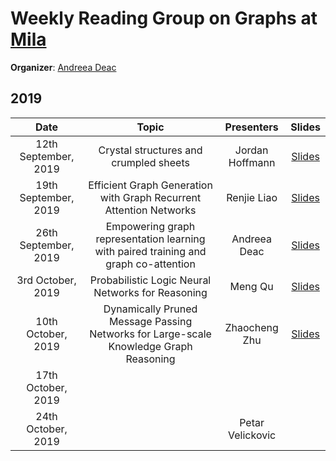 # Weekly Reading Group on Graphs at [Mila](https://mila.quebec/en/)

**Organizer**: [Andreea Deac](mailto:andreeadeac22@gmail.com)

## 2019

|       Date       | Topic | Presenters | Slides |
|:----------------:|:----------------------------------------:|:----------:|:------:|
|12th September, 2019 | Crystal structures and crumpled sheets | Jordan Hoffmann | [Slides]()
|19th September, 2019 | Efficient Graph Generation with Graph Recurrent Attention Networks | Renjie Liao | [Slides]()
|26th September, 2019 | Empowering graph representation learning with paired training and graph co-attention | Andreea Deac | [Slides]()
|3rd October, 2019 | Probabilistic Logic Neural Networks for Reasoning | Meng Qu | [Slides](https://drive.google.com/open?id=1sx9IaWdHFMo07TmcRiBJfCFuuCUjH-y_)
|10th October, 2019 | Dynamically Pruned Message Passing Networks for Large-scale Knowledge Graph Reasoning | Zhaocheng Zhu | [Slides]()
|17th October, 2019 | | |
|24th October, 2019 | | Petar Velickovic|
